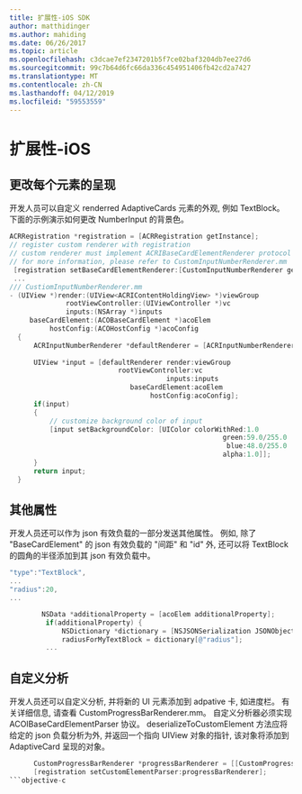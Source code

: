 ```yaml
---
title: 扩展性-iOS SDK
author: matthidinger
ms.author: mahiding
ms.date: 06/26/2017
ms.topic: article
ms.openlocfilehash: c3dcae7ef2347201b5f7ce02baf3204db7ee27d6
ms.sourcegitcommit: 99c7b64d6fc66da336c454951406fb42cd2a7427
ms.translationtype: MT
ms.contentlocale: zh-CN
ms.lasthandoff: 04/12/2019
ms.locfileid: "59553559"
---
```

# <a name="extensibility---ios"></a>扩展性-iOS

## <a name="changing-per-element-rendering"></a>更改每个元素的呈现

开发人员可以自定义 renderred AdaptiveCards 元素的外观, 例如 TextBlock。
下面的示例演示如何更改 NumberInput 的背景色。

```objective-c
ACRRegistration *registration = [ACRRegistration getInstance];
// register custom renderer with registration
// custom renderer must implement ACRIBaseCardElementRenderer protocol
// for more information, please refer to CustomInputNumberRenderer.mm
 [registration setBaseCardElementRenderer:[CustomInputNumberRenderer getInstance] cardElementType:ACRNumberInput];
 ...
/// CustiomInputNumberRenderer.mm
- (UIView *)render:(UIView<ACRIContentHoldingView> *)viewGroup
              rootViewController:(UIViewController *)vc
              inputs:(NSArray *)inputs
     baseCardElement:(ACOBaseCardElement *)acoElem
          hostConfig:(ACOHostConfig *)acoConfig
  {
      ACRInputNumberRenderer *defaultRenderer = [ACRInputNumberRenderer getInstance];
 
      UIView *input = [defaultRenderer render:viewGroup
                           rootViewController:vc
                                       inputs:inputs
                              baseCardElement:acoElem
                                   hostConfig:acoConfig];
      if(input)
      {   
          // customize background color of input
          [input setBackgroundColor: [UIColor colorWithRed:1.0
                                                     green:59.0/255.0
                                                      blue:48.0/255.0
                                                     alpha:1.0]];
      }
      return input;
  }
  ```

 ## <a name="additional-property"></a>其他属性

 开发人员还可以作为 json 有效负载的一部分发送其他属性。
例如, 除了 "BaseCardElement" 的 json 有效负载的 "间距" 和 "id" 外, 还可以将 TextBlock 的圆角的半径添加到其 json 有效负载中。

 ```objective-c
 "type":"TextBlock",
 ...
 "radius":20,
 ...
 ```

 ```objective-c
         NSData *additionalProperty = [acoElem additionalProperty];
          if(additionalProperty) {
              NSDictionary *dictionary = [NSJSONSerialization JSONObjectWithData:additionalProperty options:NSJSONReadingMutableLeaves error:nil];
              radiusForMyTextBlock = dictionary[@"radius"];
          ...
```
 ## <a name="custom-parsing"></a>自定义分析

开发人员还可以自定义分析, 并将新的 UI 元素添加到 adpative 卡, 如进度栏。 有关详细信息, 请查看 CustomProgressBarRenderer.mm。
自定义分析器必须实现 ACOIBaseCardElementParser 协议。 deserializeToCustomElement 方法应将给定的 json 负载分析为外, 并返回一个指向 UIView 对象的指针, 该对象将添加到 AdaptiveCard 呈现的对象。

```objective-c
      CustomProgressBarRenderer *progressBarRenderer = [[CustomProgressBarRenderer alloc] init];
      [registration setCustomElementParser:progressBarRenderer];
```objective-c